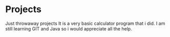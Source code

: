 # Projects
Just throwaway projects 
It is a very basic calculator program that i did. I am still learning GIT and Java so i would appreciate all the help. 
